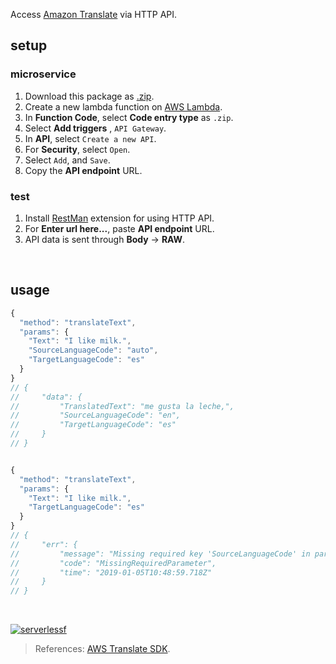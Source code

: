 Access [Amazon Translate] via HTTP API.
<br>


## setup

### microservice

1. Download this package as [.zip].
2. Create a new lambda function on [AWS Lambda].
3. In **Function Code**, select **Code entry type** as `.zip`.
4. Select **Add triggers** , `API Gateway`.
5. In **API**, select `Create a new API`.
6. For **Security**, select `Open`.
7. Select `Add`, and `Save`.
8. Copy the **API endpoint** URL.

### test

1. Install [RestMan] extension for using HTTP API.
2. For **Enter url here...**, paste **API endpoint** URL.
3. API data is sent through **Body** -> **RAW**.
<br>


## usage

```javascript
{
  "method": "translateText",
  "params": {
    "Text": "I like milk.",
    "SourceLanguageCode": "auto",
    "TargetLanguageCode": "es"
  }
}
// {
//     "data": {
//         "TranslatedText": "me gusta la leche,",
//         "SourceLanguageCode": "en",
//         "TargetLanguageCode": "es"
//     }
// }


{
  "method": "translateText",
  "params": {
    "Text": "I like milk.",
    "TargetLanguageCode": "es"
  }
}
// {
//     "err": {
//         "message": "Missing required key 'SourceLanguageCode' in params",
//         "code": "MissingRequiredParameter",
//         "time": "2019-01-05T10:48:59.718Z"
//     }
// }
```
<br>


[![serverlessf](https://i.imgur.com/RBjDIUp.jpg)](https://serverlessf.github.io)
> References: [AWS Translate SDK].

[Amazon Translate]: https://aws.amazon.com/translate/

[.zip]: https://github.com/serverlessf/api-amazontranslate/releases
[AWS Lambda]: https://console.aws.amazon.com/lambda/home
[RestMan]: https://chrome.google.com/webstore/detail/restman/ihgpcfpkpmdcghlnaofdmjkoemnlijdi?hl=en

[AWS Translate SDK]: https://docs.aws.amazon.com/AWSJavaScriptSDK/latest/AWS/Translate.html
